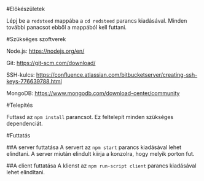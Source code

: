 #Előkészületek

Lépj be a `redsteed` mappába a `cd redsteed` parancs kiadásával. Minden további panacsot ebből a mappából kell futtani.

#Szükséges szoftverek

Node.js: https://nodejs.org/en/

Git: https://git-scm.com/download/

SSH-kulcs: https://confluence.atlassian.com/bitbucketserver/creating-ssh-keys-776639788.html

MongoDB: https://www.mongodb.com/download-center/community

#Telepítés

Futtasd az `npm install` parancsot. Ez feltelepít minden szükséges dependenciát.

#Futtatás

##A server futtatása
A servert az `npm start` parancs kiadásával lehet elindtani. A server miután elindult kiírja a konzolra, hogy melyik porton fut.

##A client futtatása
A klienst az `npm run-script client` parancs kiadásával lehet elindítani.
